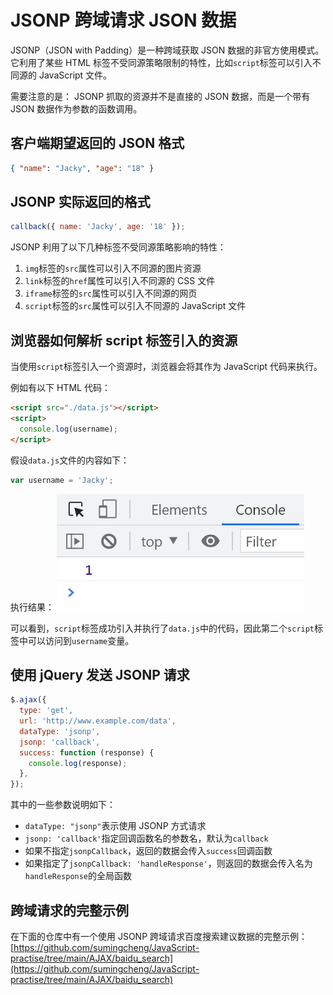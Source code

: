 # JSONP 跨域请求 JSON 数据

JSONP（JSON with Padding）是一种跨域获取 JSON 数据的非官方使用模式。它利用了某些 HTML 标签不受同源策略限制的特性，比如`script`标签可以引入不同源的 JavaScript 文件。

需要注意的是：
JSONP 抓取的资源并不是直接的 JSON 数据，而是一个带有 JSON 数据作为参数的函数调用。

## 客户端期望返回的 JSON 格式

```json
{ "name": "Jacky", "age": "18" }
```

## JSONP 实际返回的格式

```javascript
callback({ name: 'Jacky', age: '18' });
```

JSONP 利用了以下几种标签不受同源策略影响的特性：

1. `img`标签的`src`属性可以引入不同源的图片资源
2. `link`标签的`href`属性可以引入不同源的 CSS 文件
3. `iframe`标签的`src`属性可以引入不同源的网页
4. `script`标签的`src`属性可以引入不同源的 JavaScript 文件

## 浏览器如何解析 script 标签引入的资源

当使用`script`标签引入一个资源时，浏览器会将其作为 JavaScript 代码来执行。

例如有以下 HTML 代码：

```html
<script src="./data.js"></script>
<script>
  console.log(username);
</script>
```

假设`data.js`文件的内容如下：

```javascript
var username = 'Jacky';
```

执行结果：
![](../../assets/a244a8cfa94b3f35450cc20be2cb2793.png)

可以看到，`script`标签成功引入并执行了`data.js`中的代码，因此第二个`script`标签中可以访问到`username`变量。

## 使用 jQuery 发送 JSONP 请求

```javascript
$.ajax({
  type: 'get',
  url: 'http://www.example.com/data',
  dataType: 'jsonp',
  jsonp: 'callback',
  success: function (response) {
    console.log(response);
  },
});
```

其中的一些参数说明如下：

- `dataType: "jsonp"`表示使用 JSONP 方式请求
- `jsonp: 'callback'`指定回调函数名的参数名，默认为`callback`
- 如果不指定`jsonpCallback`，返回的数据会传入`success`回调函数
- 如果指定了`jsonpCallback: 'handleResponse'`，则返回的数据会传入名为`handleResponse`的全局函数

## 跨域请求的完整示例

在下面的仓库中有一个使用 JSONP 跨域请求百度搜索建议数据的完整示例：
[https://github.com/sumingcheng/JavaScript-practise/tree/main/AJAX/baidu_search](https://github.com/sumingcheng/JavaScript-practise/tree/main/AJAX/baidu_search)
